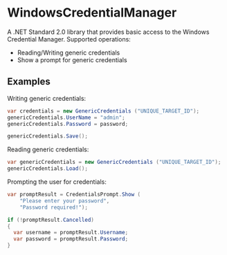 # WindowsCredentialManager

A .NET Standard 2.0 library that provides basic access to the Windows Credential Manager. Supported operations:

- Reading/Writing generic credentials
- Show a prompt for generic credentials

## Examples

Writing generic credentials:

```c#
var credentials = new GenericCredentials ("UNIQUE_TARGET_ID");
genericCredentials.UserName = "admin";
genericCredentials.Password = password;

genericCredentials.Save();
```

Reading generic credentials:

```c#
var genericCredentials = new GenericCredentials ("UNIQUE_TARGET_ID");
genericCredentials.Load();
```

Prompting the user for credentials:

```c#
var promptResult = CredentialsPrompt.Show (
    "Please enter your password", 
    "Password required!");

if (!promptResult.Cancelled)
{
  var username = promptResult.Username;
  var password = promptResult.Password;   
}
```

